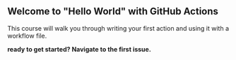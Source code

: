 ## Welcome to "Hello World" with GitHub Actions

This course will walk you through writing your first action and using it with a workflow file. 

**ready to get started? Navigate to the first issue.**
